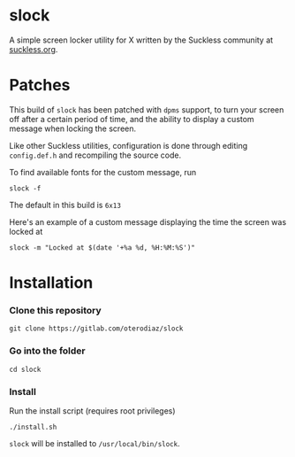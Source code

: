 # slock
A simple screen locker utility for X written by the Suckless community at [suckless.org](https://www.suckless.org/).

# Patches
This build of `slock` has been patched with `dpms` support, to turn your screen off after a certain period of time, and the ability to display a custom message when locking the screen.

Like other Suckless utilities, configuration is done through editing `config.def.h` and recompiling the source code.

To find available fonts for the custom message, run

`slock -f`

The default in this build is `6x13`

Here's an example of a custom message displaying the time the screen was locked at

`slock -m "Locked at $(date '+%a %d, %H:%M:%S')"`

# Installation
### Clone this repository

`git clone https://gitlab.com/oterodiaz/slock`

### Go into the folder
`cd slock`

### Install
Run the install script (requires root privileges)

`./install.sh`

`slock` will be installed to `/usr/local/bin/slock`.
